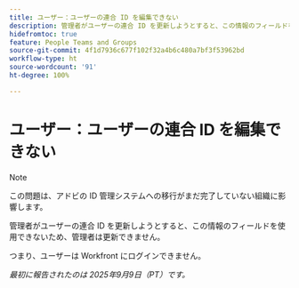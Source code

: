 ```yaml
---
title: ユーザー：ユーザーの連合 ID を編集できない
description: 管理者がユーザーの連合 ID を更新しようとすると、この情報のフィールドを使用できないため、管理者は更新できません。
hidefromtoc: true
feature: People Teams and Groups
source-git-commit: 4f1d7936c677f102f32a4b6c480a7bf3f53962bd
workflow-type: ht
source-wordcount: '91'
ht-degree: 100%

---
```



# ユーザー：ユーザーの連合 ID を編集できない

>[!NOTE]
>
>この問題は、アドビの ID 管理システムへの移行がまだ完了していない組織に影響します。

管理者がユーザーの連合 ID を更新しようとすると、この情報のフィールドを使用できないため、管理者は更新できません。

つまり、ユーザーは Workfront にログインできません。

_最初に報告されたのは 2025年9月9日（PT）です。_
